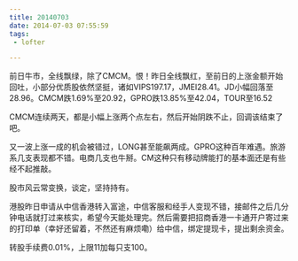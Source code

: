 ```yaml
---
title: 20140703
date: 2014-07-03 07:55:59
tags:
 - lofter

---
```


前日牛市，全线飘绿，除了CMCM。恨！昨日全线飘红，至前日的上涨金额开始回吐，小部分优质股依然坚挺，诸如VIPS197.17，JMEI28.41。JD小幅回落至28.96。CMCM跌1.69%至20.92，GPRO跌13.85%至42.04，TOUR至16.52

CMCM连续两天，都是小幅上涨两个点左右，然后开始阴跌不止，回调该结束了吧。

又一波上涨一成的机会被错过，LONG甚至能飙两成。GPRO这种百年难遇。旅游系几支表现都不错。电商几支也牛掰。CM这种只有移动牌能打的基本面还是有些经不起推敲。

股市风云常变换，谈定，坚持持有。

港股昨日申请从中信香港转入富途，中信客服和经手人变现不错，接邮件之后几分钟电话就打过来核实，希望今天能处理完。然后需要把招商香港一卡通开户寄过来的打印单（幸好还留着，不然还有麻烦嘞）给中信，绑定提现卡，提出剩余资金。

转股手续费0.01%，上限11加每只支100。
